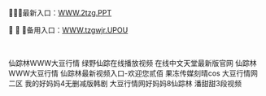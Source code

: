 <p>
	💜💜💜最新入口：<a href="http://www.baidu.com/link?url=6MA2SWnO3Raqke39an_0PUxosM6ZrUGzi1BN9tNnlPW&wd">WWW.2tzg.PPT</a> 
	<p>
		🚄
🚄
🚄备用入口：<a href="http://www.baidu.com/link?url=6MA2SWnO3Raqke39an_0PUxosM6ZrUGzi1BN9tNnlPW&wd">WWW.tzgwjr.UPOU</a> 
	</p>
	<p>
		<br />
	</p>
	<p>
		仙踪林WWW大豆行情
绿野仙踪在线播放视频
在线中文天堂最新版官网
仙踪林WWW大豆行情
仙踪林最新视频入口-欢迎您贰佰
果冻传媒刻晴cos
大豆行情网二区
我的好妈妈4无删减版韩剧
大豆行情网好妈妈8仙踪林
潘甜甜3段视频
	</p>
